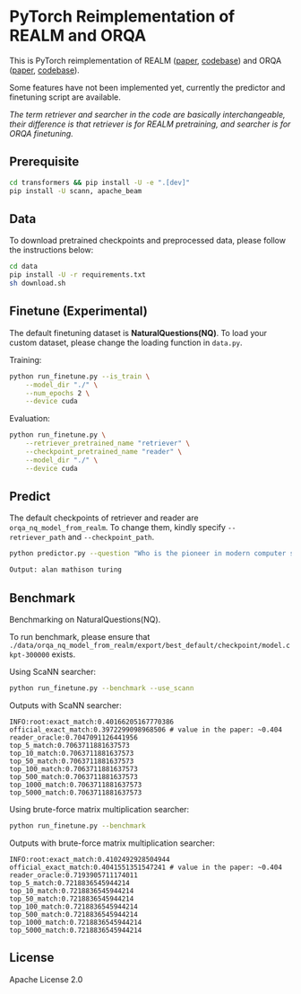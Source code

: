# PyTorch Reimplementation of REALM and ORQA

This is PyTorch reimplementation of REALM ([paper](https://arxiv.org/abs/2002.08909), [codebase](https://github.com/google-research/language/tree/master/language/realm)) and ORQA ([paper](https://arxiv.org/abs/1906.00300), [codebase](https://github.com/google-research/language/tree/master/language/orqa)). 

Some features have not been implemented yet, currently the predictor and finetuning script are available.

*The term retriever and searcher in the code are basically interchangeable, their difference is that retriever is for REALM pretraining, and searcher is for ORQA finetuning.*


## Prerequisite

```bash
cd transformers && pip install -U -e ".[dev]"
pip install -U scann, apache_beam
```

## Data

To download pretrained checkpoints and preprocessed data, please follow the instructions below:

```bash
cd data
pip install -U -r requirements.txt
sh download.sh
```

## Finetune (Experimental)

The default finetuning dataset is **NaturalQuestions(NQ)**. To load your custom dataset, please change the loading function in `data.py`.

Training:

```bash
python run_finetune.py --is_train \
    --model_dir "./" \
    --num_epochs 2 \
    --device cuda
```

Evaluation:

```bash
python run_finetune.py \
    --retriever_pretrained_name "retriever" \
    --checkpoint_pretrained_name "reader" \
    --model_dir "./" \
    --device cuda
```

## Predict

The default checkpoints of retriever and reader are `orqa_nq_model_from_realm`. To change them, kindly specify `--retriever_path` and `--checkpoint_path`.

```bash
python predictor.py --question "Who is the pioneer in modern computer science?"

Output: alan mathison turing
```

## Benchmark

Benchmarking on NaturalQuestions(NQ).

To run benchmark, please ensure that `./data/orqa_nq_model_from_realm/export/best_default/checkpoint/model.ckpt-300000` exists.

Using ScaNN searcher:

```bash
python run_finetune.py --benchmark --use_scann
```

Outputs with ScaNN searcher:

```
INFO:root:exact_match:0.40166205167770386
official_exact_match:0.3972299098968506 # value in the paper: ~0.404
reader_oracle:0.7047091126441956
top_5_match:0.7063711881637573
top_10_match:0.7063711881637573
top_50_match:0.7063711881637573
top_100_match:0.7063711881637573
top_500_match:0.7063711881637573
top_1000_match:0.7063711881637573
top_5000_match:0.7063711881637573
```

Using brute-force matrix multiplication searcher:

```bash
python run_finetune.py --benchmark
```

Outputs with brute-force matrix multiplication searcher:

```
INFO:root:exact_match:0.4102492928504944
official_exact_match:0.4041551351547241 # value in the paper: ~0.404
reader_oracle:0.7193905711174011
top_5_match:0.7218836545944214
top_10_match:0.7218836545944214
top_50_match:0.7218836545944214
top_100_match:0.7218836545944214
top_500_match:0.7218836545944214
top_1000_match:0.7218836545944214
top_5000_match:0.7218836545944214
```

## License

Apache License 2.0